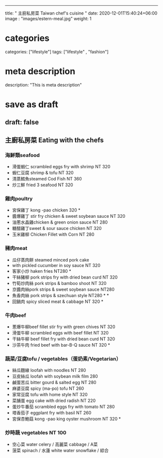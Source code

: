 
---
title: " 主廚私房菜 Taiwan chef's cuisine "
date: 2020-12-01T15:40:24+06:00
image : "images/estern-meal.jpg"
weight: 1
# categories
categories: ["lifestyle"]
tags: ["lifestyle" , "fashion"]
# meta description
description: "This is meta description"
# save as draft
draft: false
---

## 主廚私房菜 Eating with the chefs 
### 海鮮類seafood 
- 滑蛋蝦仁 scrambled eggs fry with shrimp NT 320
- 蝦仁豆腐 shrimp & tofu  NT 320
- 清蒸鱈魚steamed Cod Fish NT 360 
- 炒三鮮 fried 3 seafood   NT 320 



### 雞肉poultry
- 宮保雞丁 kong -pao chicken 320 *
- 醬爆雞丁 stir fry chicken & sweet soybean sauce  NT 320
- 油蔥水晶雞chicken & green onion sauce  NT 280
- 糖醋雞丁sweet & sour sauce chicken  NT 320
- 玉米雞柳 Chicken Fillet with Corn   NT 280

### 豬肉meat
- 瓜仔蒸肉餅 steamed minced pork cake 
- with pickled cucumber in soy sauce  NT 320
- 客家小炒 haken fries  NT280 *
- 干絲豬柳 pork strips fry with dried bean curd  NT 320
- 竹筍炒肉絲 pork strips & bamboo shoot  NT 320
- 京醬肉絲pork strips & sweet soybean sauce  NT280
- 魚香肉絲 pork strips & szechuan style  NT280 * *
- 回鍋肉 spicy sliced meat & cabbage  NT 320 *


### 牛肉beef
- 蔥爆牛柳beef fillet stir fry with green chives  NT 320 
- 滑蛋牛柳 scrambled eggs with beef fillet  NT 320
- 干絲牛柳 beef fillet fry with dried bean curd  NT 320
- 沙茶牛肉 fried beef with bar-B-Q sauce  NT 320 *


### 蔬菜/豆腐tofu / vegetables（蛋奶素/Vegetarian）


- 絲瓜麵線 loofah with noodles  NT 280
- 豆皮絲瓜 loofah with soybean milk film 280
- 鹹蛋苦瓜 bitter gourd & salted egg  NT 280
- 麻婆豆腐 spicy (ma-po) tofu  NT 260
- 家常豆腐 tofu with home style  NT 320
- 菜脯蛋 egg cake with dried radish  NT 220
- 蛋炒牛番茄 scrambled eggs fry with tomato  NT 280
- 塔香茄子 eggplant fry with basil  NT 260
- 宮保杏鮑菇 kong -pao king oyster mushroom   NT 320 *


### 炒時蔬 vegetables  NT 100

- 空心菜 water celery / 高麗菜 cabbage /  A菜
- 菠菜 spinach / 水蓮 white water snowflake  / 綜合  

